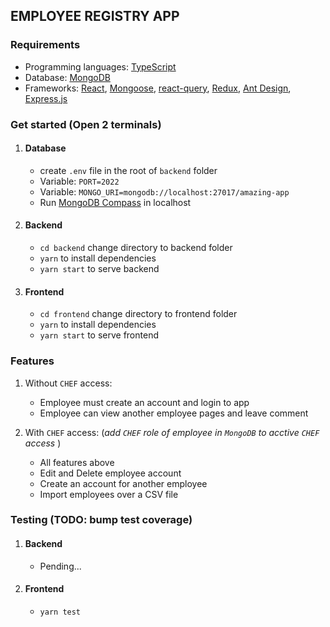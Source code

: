 ## EMPLOYEE REGISTRY APP

### Requirements

- Programming languages: [TypeScript](https://www.typescriptlang.org/)
- Database: [MongoDB](https://www.mongodb.com/)
- Frameworks: [React](https://reactjs.org/), [Mongoose](https://mongoosejs.com/), [react-query](https://tanstack.com/query/v4), [Redux](https://redux.js.org/), [Ant Design](https://ant.design/), [Express.js](https://expressjs.com/)

### Get started (Open 2 terminals)

1. #### Database

   - create `.env` file in the root of `backend` folder
   - Variable: `PORT=2022`
   - Variable: `MONGO_URI=mongodb://localhost:27017/amazing-app`
   - Run [MongoDB Compass](https://www.mongodb.com/products/compass) in localhost

2. #### Backend
   - `cd backend` change directory to backend folder
   - `yarn` to install dependencies
   - `yarn start` to serve backend
3. #### Frontend
   - `cd frontend` change directory to frontend folder
   - `yarn` to install dependencies
   - `yarn start` to serve frontend

### Features

1.  Without `CHEF` access:

    - Employee must create an account and login to app
    - Employee can view another employee pages and leave comment

2.  With `CHEF` access: (_add `CHEF` role of employee in `MongoDB` to acctive `CHEF` access_ )

    - All features above
    - Edit and Delete employee account
    - Create an account for another employee
    - Import employees over a CSV file

### Testing (TODO: bump test coverage)

1. #### Backend

   - Pending...

2. #### Frontend
   - `yarn test`
